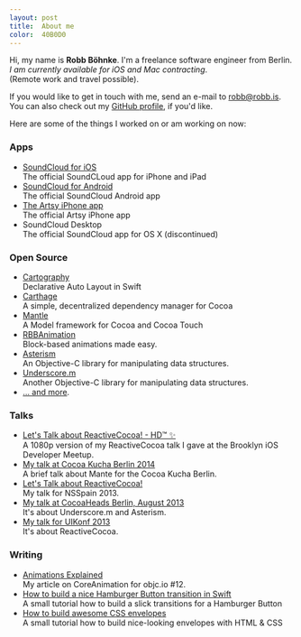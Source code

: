 ```yaml
---
layout: post
title:  About me
color:  40B0D0
---
```


Hi, my name is **Robb Böhnke**. I'm a freelance software engineer from Berlin.
_I am currently available for iOS and Mac contracting_.  
(Remote work and travel possible).

If you would like to get in touch with me, send an e-mail to
[robb@robb.is](mailto:robb@robb.is). You can also check out my [GitHub
profile][github], if you'd like.

Here are some of the things I worked on or am working on now:

### Apps

- [SoundCloud for iOS](http://itunes.apple.com/en/app/soundcloud/id336353151)  
  The official SoundCLoud app for iPhone and iPad
- [SoundCloud for Android](https://play.google.com/store/apps/details?id=com.soundcloud.android)  
  The official SoundCloud Android app
- [The Artsy iPhone app](/working-on/artsy-iphone-app)  
  The official Artsy iPhone app
- SoundCloud Desktop  
  The official SoundCloud app for OS X (discontinued)

### Open Source

- [Cartography](https://github.com/robb/Cartography)  
  Declarative Auto Layout in Swift
- [Carthage](https://github.com/Carthage/Carthage)  
  A simple, decentralized dependency manager for Cocoa 
- [Mantle](https://github.com/Mantle/Mantle)  
  A Model framework for Cocoa and Cocoa Touch
- [RBBAnimation](http://robb.is/working-on/rbbanimation)  
  Block-based animations made easy.
- [Asterism](https://github.com/robb/Asterism)  
  An Objective-C library for manipulating data structures.
- [Underscore.m](https://github.com/robb/Underscore.m)  
  Another Objective-C library for manipulating data structures.  
- [… and more][github].

### Talks

- [Let's Talk about ReactiveCocoa! - HD™ ✨](/speaking-at/brooklyn-ios-meetup-feb-2014)  
  A 1080p version of my ReactiveCocoa talk I gave at the Brooklyn iOS Developer Meetup.
- [My talk at Cocoa Kucha Berlin 2014](/speaking-at/cocoa-kucha-berlin)  
  A brief talk about Mante for the Cocoa Kucha Berlin.
- [Let's Talk about ReactiveCocoa!](/speaking-at/nsspain-2013)  
  My talk for NSSpain 2013.
- [My talk at CocoaHeads Berlin, August 2013](/speaking-at/coocaheads-august-2013)  
  It's about Underscore.m and Asterism.
- [My talk for UIKonf 2013](/speaking-at/uikonf-2013)  
  It's about ReactiveCocoa.

### Writing

- [Animations Explained](http://www.objc.io/issue-12/animations-explained.html)  
  My article on CoreAnimation for objc.io #12.
- [How to build a nice Hamburger Button transition in Swift](/working-on/a-hamburger-button-transition)  
  A small tutorial how to build a slick transitions for a Hamburger Button
- [How to build awesome CSS envelopes](/working-on/css-envelopes)  
  A small tutorial how to build nice-looking envelopes with HTML & CSS

[soundcloud_android]: https://play.google.com/store/apps/details?id=com.soundcloud.android
[soundcloud_ios]:     http://itunes.apple.com/en/app/soundcloud/id336353151
[soundcloud]:         https://soundcloud.com
[twitter]:            https://twitter.com/ceterum_censeo
[github]:             https://github.com/robb
